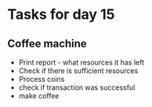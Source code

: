 # Tasks for day 15

## Coffee machine

- Print report - what resources it has left
- Check if there is sufficient resources
- Process coins
- check if transaction was successful
- make coffee
